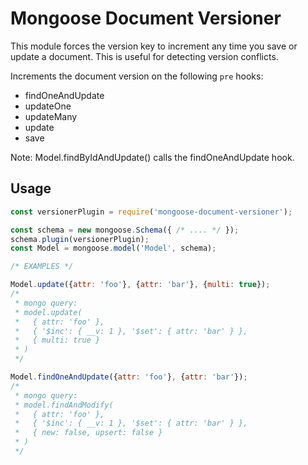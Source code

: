 # Mongoose Document Versioner

This module forces the version key to increment any time you save or update
a document. This is useful for detecting version conflicts.

Increments the document version on the following `pre` hooks:

* findOneAndUpdate
* updateOne
* updateMany
* update
* save

Note: Model.findByIdAndUpdate() calls the findOneAndUpdate hook.

## Usage

```js
const versionerPlugin = require('mongoose-document-versioner');

const schema = new mongoose.Schema({ /* .... */ });
schema.plugin(versionerPlugin);
const Model = mongoose.model('Model', schema);

/* EXAMPLES */

Model.update({attr: 'foo'}, {attr: 'bar'}, {multi: true});
/*
 * mongo query:
 * model.update(
 *   { attr: 'foo' },
 *   { '$inc': { __v: 1 }, '$set': { attr: 'bar' } },
 *   { multi: true }
 * )
 */

Model.findOneAndUpdate({attr: 'foo'}, {attr: 'bar'});
/*
 * mongo query:
 * model.findAndModify(
 *   { attr: 'foo' },
 *   { '$inc': { __v: 1 }, '$set': { attr: 'bar' } },
 *   { new: false, upsert: false }
 * )
 */
```
